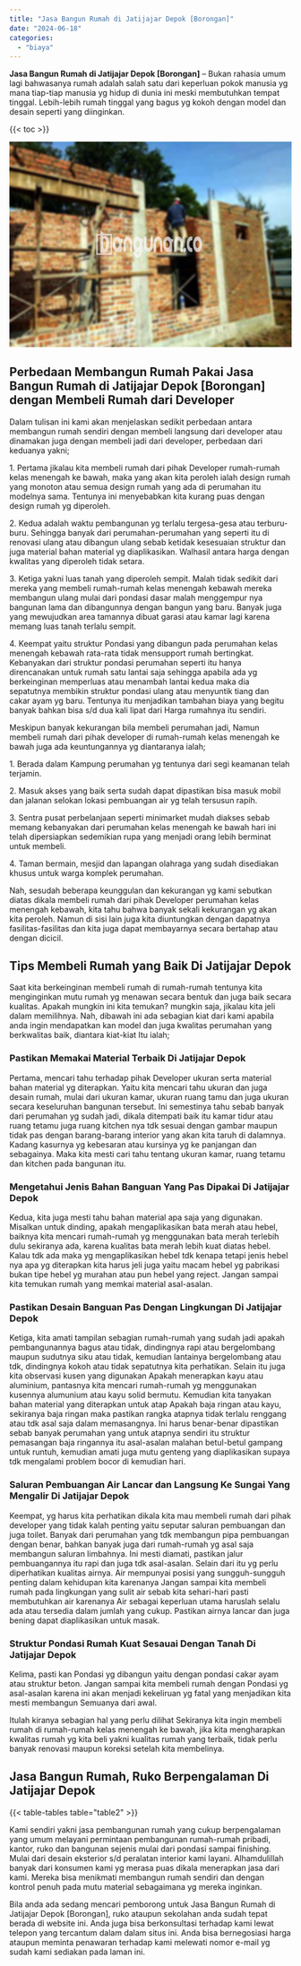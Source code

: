 ```yaml
---
title: "Jasa Bangun Rumah di Jatijajar Depok [Borongan]"
date: "2024-06-18"
categories: 
  - "biaya"
---
```


**Jasa Bangun Rumah di Jatijajar Depok \[Borongan\]** – Bukan rahasia umum lagi bahwasanya rumah adalah salah satu dari keperluan pokok manusia yg mana tiap-tiap manusia yg hidup di dunia ini meski membutuhkan tempat tinggal. Lebih-lebih rumah tinggal yang bagus yg kokoh dengan model dan desain seperti yang diinginkan.

{{< toc >}}

![Jasa Bangun Rumah di Jatijajar Depok [Borongan]](/images/borong-bangunan-26.png)

## Perbedaan Membangun Rumah Pakai Jasa Bangun Rumah di Jatijajar Depok \[Borongan\] dengan Membeli Rumah dari Developer

Dalam tulisan ini kami akan menjelaskan sedikit perbedaan antara membangun rumah sendiri dengan membeli langsung dari developer atau dinamakan juga dengan membeli jadi dari developer, perbedaan dari keduanya yakni;

1\. Pertama jikalau kita membeli rumah dari pihak Developer rumah-rumah kelas menengah ke bawah, maka yang akan kita peroleh ialah design rumah yang monoton atau semua design rumah yang ada di perumahan itu modelnya sama. Tentunya ini menyebabkan kita kurang puas dengan design rumah yg diperoleh.

2\. Kedua adalah waktu pembangunan yg terlalu tergesa-gesa atau terburu-buru. Sehingga banyak dari perumahan-perumahan yang seperti itu di renovasi ulang atau dibangun ulang sebab ketidak kesesuaian struktur dan juga material bahan material yg diaplikasikan. Walhasil antara harga dengan kwalitas yang diperoleh tidak setara.

3\. Ketiga yakni luas tanah yang diperoleh sempit. Malah tidak sedikit dari mereka yang membeli rumah-rumah kelas menengah kebawah mereka membangun ulang mulai dari pondasi dasar malah menggempur nya bangunan lama dan dibangunnya dengan bangun yang baru. Banyak juga yang mewujudkan area tamannya dibuat garasi atau kamar lagi karena memang luas tanah terlalu sempit.

4\. Keempat yaitu struktur Pondasi yang dibangun pada perumahan kelas menengah kebawah rata-rata tidak mensupport rumah bertingkat. Kebanyakan dari struktur pondasi perumahan seperti itu hanya direncanakan untuk rumah satu lantai saja sehingga apabila ada yg berkeinginan memperluas atau menambah lantai kedua maka dia sepatutnya membikin struktur pondasi ulang atau menyuntik tiang dan cakar ayam yg baru. Tentunya itu menjadikan tambahan biaya yang begitu banyak bahkan bisa s/d dua kali lipat dari Harga rumahnya itu sendiri.

Meskipun banyak kekurangan bila membeli perumahan jadi, Namun membeli rumah dari pihak developer di rumah-rumah kelas menengah ke bawah juga ada keuntungannya yg diantaranya ialah;

1\. Berada dalam Kampung perumahan yg tentunya dari segi keamanan telah terjamin.

2\. Masuk akses yang baik serta sudah dapat dipastikan bisa masuk mobil dan jalanan selokan lokasi pembuangan air yg telah tersusun rapih.

3\. Sentra pusat perbelanjaan seperti minimarket mudah diakses sebab memang kebanyakan dari perumahan kelas menengah ke bawah hari ini telah dipersiapkan sedemikian rupa yang menjadi orang lebih berminat untuk membeli.

4\. Taman bermain, mesjid dan lapangan olahraga yang sudah disediakan khusus untuk warga komplek perumahan.

Nah, sesudah beberapa keunggulan dan kekurangan yg kami sebutkan diatas dikala membeli rumah dari pihak Developer perumahan kelas menengah kebawah, kita tahu bahwa banyak sekali kekurangan yg akan kita peroleh. Namun di sisi lain juga kita diuntungkan dengan dapatnya fasilitas-fasilitas dan kita juga dapat membayarnya secara bertahap atau dengan dicicil.

## Tips Membeli Rumah yang Baik Di Jatijajar Depok

Saat kita berkeinginan membeli rumah di rumah-rumah tentunya kita menginginkan mutu rumah yg menawan secara bentuk dan juga baik secara kualitas. Apakah mungkin ini kita temukan? mungkin saja, jikalau kita jeli dalam memilihnya. Nah, dibawah ini ada sebagian kiat dari kami apabila anda ingin mendapatkan kan model dan juga kwalitas perumahan yang berkwalitas baik, diantara kiat-kiat Itu ialah;

### Pastikan Memakai Material Terbaik Di Jatijajar Depok

Pertama, mencari tahu terhadap pihak Developer ukuran serta material bahan material yg diterapkan. Yaitu kita mencari tahu ukuran dan juga desain rumah, mulai dari ukuran kamar, ukuran ruang tamu dan juga ukuran secara keseluruhan bangunan tersebut. Ini semestinya tahu sebab banyak dari perumahan yg sudah jadi, dikala ditempati baik itu kamar tidur atau ruang tetamu juga ruang kitchen nya tdk sesuai dengan gambar maupun tidak pas dengan barang-barang interior yang akan kita taruh di dalamnya. Kadang kasurnya yg kebesaran atau kursinya yg ke panjangan dan sebagainya. Maka kita mesti cari tahu tentang ukuran kamar, ruang tetamu dan kitchen pada bangunan itu.

### Mengetahui Jenis Bahan Banguan Yang Pas Dipakai Di Jatijajar Depok

Kedua, kita juga mesti tahu bahan material apa saja yang digunakan. Misalkan untuk dinding, apakah mengaplikasikan bata merah atau hebel, baiknya kita mencari rumah-rumah yg menggunakan bata merah terlebih dulu sekiranya ada, karena kualitas bata merah lebih kuat diatas hebel. Kalau tdk ada maka yg mengaplikasikan hebel tdk kenapa tetapi jenis hebel nya apa yg diterapkan kita harus jeli juga yaitu macam hebel yg pabrikasi bukan tipe hebel yg murahan atau pun hebel yang reject. Jangan sampai kita temukan rumah yang memkai material asal-asalan.

### Pastikan Desain Banguan Pas Dengan Lingkungan Di Jatijajar Depok

Ketiga, kita amati tampilan sebagian rumah-rumah yang sudah jadi apakah pembangunannya bagus atau tidak, dindingnya rapi atau bergelombang maupun sudutnya siku atau tidak, kemudian lantainya bergelombang atau tdk, dindingnya kokoh atau tidak sepatutnya kita perhatikan. Selain itu juga kita observasi kusen yang digunakan Apakah menerapkan kayu atau aluminium, pantasnya kita mencari rumah-rumah yg menggunakan kusennya alumunium atau kayu solid bermutu. Kemudian kita tanyakan bahan material yang diterapkan untuk atap Apakah baja ringan atau kayu, sekiranya baja ringan maka pastikan rangka atapnya tidak terlalu renggang atau tdk asal saja dalam memasangnya. Ini harus benar-benar dipastikan sebab banyak perumahan yang untuk atapnya sendiri itu struktur pemasangan baja ringannya itu asal-asalan malahan betul-betul gampang untuk runtuh, kemudian amati juga mutu genteng yang diaplikasikan supaya tdk mengalami problem bocor di kemudian hari.

### Saluran Pembuangan Air Lancar dan Langsung Ke Sungai Yang Mengalir Di Jatijajar Depok

Keempat, yg harus kita perhatikan dikala kita mau membeli rumah dari pihak developer yang tidak kalah penting yaitu seputar saluran pembuangan dan juga toilet. Banyak dari perumahan yang tdk membangun pipa pembuangan dengan benar, bahkan banyak juga dari rumah-rumah yg asal saja membangun saluran limbahnya. Ini mesti diamati, pastikan jalur pembuangannya itu rapi dan juga tdk asal-asalan. Selain dari itu yg perlu diperhatikan kualitas airnya. Air mempunyai posisi yang sungguh-sungguh penting dalam kehidupan kita karenanya Jangan sampai kita membeli rumah pada lingkungan yang sulit air sebab kita sehari-hari pasti membutuhkan air karenanya Air sebagai keperluan utama haruslah selalu ada atau tersedia dalam jumlah yang cukup. Pastikan airnya lancar dan juga bening dapat diaplikasikan untuk masak.

### Struktur Pondasi Rumah Kuat Sesauai Dengan Tanah Di Jatijajar Depok

Kelima, pasti kan Pondasi yg dibangun yaitu dengan pondasi cakar ayam atau struktur beton. Jangan sampai kita membeli rumah dengan Pondasi yg asal-asalan karena ini akan menjadi kekeliruan yg fatal yang menjadikan kita mesti membangun Semuanya dari awal.

Itulah kiranya sebagian hal yang perlu dilihat Sekiranya kita ingin membeli rumah di rumah-rumah kelas menengah ke bawah, jika kita mengharapkan kwalitas rumah yg kita beli yakni kualitas rumah yang terbaik, tidak perlu banyak renovasi maupun koreksi setelah kita membelinya.

## Jasa Bangun Rumah, Ruko Berpengalaman Di Jatijajar Depok

{{< table-tables table="table2" >}}

Kami sendiri yakni jasa pembangunan rumah yang cukup berpengalaman yang umum melayani permintaan pembangunan rumah-rumah pribadi, kantor, ruko dan bangunan sejenis mulai dari pondasi sampai finishing. Mulai dari desain eksterior s/d peralatan interior kami layani. Alhamdulillah banyak dari konsumen kami yg merasa puas dikala menerapkan jasa dari kami. Mereka bisa menikmati membangun rumah sendiri dan dengan kontrol penuh pada mutu material sebagaimana yg mereka inginkan.

Bila anda ada sedang mencari pemborong untuk Jasa Bangun Rumah di Jatijajar Depok \[Borongan\], ruko ataupun sekolahan anda sudah tepat berada di website ini. Anda juga bisa berkonsultasi terhadap kami lewat telepon yang tercantum dalam dalam situs ini. Anda bisa bernegosiasi harga ataupun meminta penawaran terhadap kami melewati nomor e-mail yg sudah kami sediakan pada laman ini.
